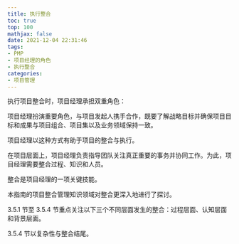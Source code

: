 ```yaml
---
title: 执行整合
toc: true
top: 100
mathjax: false
date: 2021-12-04 22:31:46
tags:
- PMP
- 项目经理的角色
- 执行整合
categories:
- 项目管理
---
```

执行项目整合时，项目经理承担双重角色：  

项目经理扮演重要角色，与项目发起人携手合作，既要了解战略目标并确保项目目标和成果与项目组合、项目集以及业务领域保持一致。

项目经理以这种方式有助于项目的整合与执行。  

在项目层面上，项目经理负责指导团队关注真正重要的事务并协同工作。为此，项目经理需要整合过程、知识和人员。

整合是项目经理的一项关键技能。

本指南的项目整合管理知识领域对整合更深入地进行了探讨。

3.5.1 节至 3.5.4 节重点关注以下三个不同层面发生的整合：过程层面、认知层面和背景层面。  

3.5.4 节以复杂性与整合结尾。  

